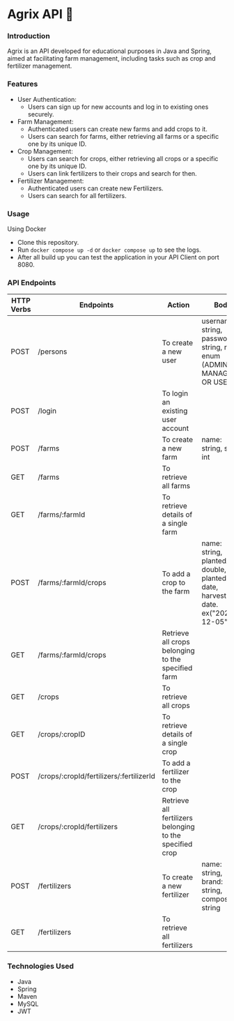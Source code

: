 # Agrix API 🚜
<!-- Olá, Tryber!
Esse é apenas um arquivo inicial para o README do seu projeto.
É essencial que você preencha esse documento por conta própria, ok?
Não deixe de usar nossas dicas de escrita de README de projetos, e deixe sua criatividade brilhar!
:warning: IMPORTANTE: você precisa deixar nítido:
- quais arquivos/pastas foram desenvolvidos por você; 
- quais arquivos/pastas foram desenvolvidos por outra pessoa estudante;
- quais arquivos/pastas foram desenvolvidos pela Trybe.
-->
### Introduction
Agrix is an API developed for educational purposes in Java and Spring, aimed at facilitating farm management, including tasks such as crop and fertilizer management.

### Features
* User Authentication:
  * Users can sign up for new accounts and log in to existing ones securely.
* Farm Management:
  * Authenticated users can create new farms and add crops to it.
  * Users can search for farms, either retrieving all farms or a specific one by its unique ID.
* Crop Management:
  * Users can search for crops, either retrieving all crops or a specific one by its unique ID.
  * Users can link fertilizers to their crops and search for then.
* Fertilizer Management:
  * Authenticated users can create new Fertilizers.
  * Users can search for all fertilizers.

### Usage
Using Docker
* Clone this repository.
* Run ```docker compose up -d``` or ```docker compose up``` to see the logs.
* After all build up you can test the application in your API Client on port 8080.

### API Endpoints
| HTTP Verbs | Endpoints | Action | Body
| --- | --- | --- | --- |
| POST | /persons| To create a new user | username: string, password: string, role: enum (ADMIN, MANAGER OR USER)
| POST | /login | To login an existing user account | 
| POST | /farms | To create a new farm | name: string, size: int
| GET | /farms | To retrieve all farms | 
| GET | /farms/:farmId | To retrieve details of a single farm |
| POST | /farms/:farmId/crops | To add a crop to the farm | name: string, plantedArea: double, plantedDate: date, harvestDate: date. ex("2022-12-05")
| GET | /farms/:farmId/crops | Retrieve all crops belonging to the specified farm |
| GET | /crops | To retrieve all crops | 
| GET | /crops/:cropID | To retrieve details of a single crop |
| POST | /crops/:cropId/fertilizers/:fertilizerId | To add a fertilizer to the crop |
| GET | /crops/:cropId/fertilizers | Retrieve all fertilizers belonging to the specified crop |
| POST | /fertilizers | To create a new fertilizer | name: string, brand: string, composition: string
| GET | /fertilizers | To retrieve all fertilizers |

### Technologies Used
* Java
* Spring
* Maven
* MySQL
* JWT 
  
